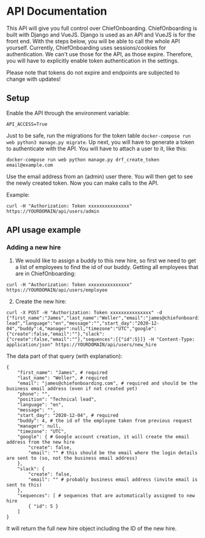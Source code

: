 # API Documentation

This API will give you full control over ChiefOnboarding. ChiefOnboarding is built with Django and VueJS. Django is used as an API and VueJS is for the front end. With the steps below, you will be able to call the whole API yourself. Currently, ChiefOnboarding uses sessions/cookies for authentication. We can't use those for the API, as those expire. Therefore, you will have to explicitly enable token authentication in the settings. 

Please note that tokens do not expire and endpoints are subjected to change with updates!

## Setup
Enable the API through the environment variable:

```
API_ACCESS=True
```

Just to be safe, run the migrations for the token table `docker-compose run web python3 manage.py migrate`. Up next, you will have to generate a token to authenticate with the API. You will have to attach a user to it, like this:

```
docker-compose run web python manage.py drf_create_token email@example.com
```
Use the email address from an (admin) user there. You will then get to see the newly created token. Now you can make calls to the API. 

Example:

```
curl -H "Authorization: Token xxxxxxxxxxxxxxx" https://YOURDOMAIN/api/users/admin
```

## API usage example

### Adding a new hire

1. We would like to assign a buddy to this new hire, so first we need to get a list of employees to find the id of our buddy. Getting all employees that are in ChiefOnboarding:

```
curl -H "Authorization: Token xxxxxxxxxxxxxxx" https://YOURDOMAIN/api/users/employee
```

2. Create the new hire:

```
curl -X POST -H "Authorization: Token xxxxxxxxxxxxxxx" -d {"first_name":"James","last_name":"Weller","email":"james@chiefonboarding.com","phone":"","position":"Technical lead","language":"en","message":"","start_day":"2020-12-04","buddy":4,"manager":null,"timezone":"UTC","google":{"create":false,"email":""},"slack":{"create":false,"email":""},"sequences":[{"id":5}]} -H "Content-Type: application/json" https://YOURDOMAIN/api/users/new_hire
```

The data part of that query (with explanation):

```
{ 
	"first_name": "James", # required
	"last_name": "Weller", # required
	"email": "james@chiefonboarding.com", # required and should be the business email address (even if not created yet)
	"phone": "",
	"position": "Technical lead",
	"language": "en",
	"message": "",
	"start_day": "2020-12-04", # required
	"buddy": 4, # the id of the employee taken from previous request
	"manager": null,
	"timezone": "UTC",
	"google": { # Google account creation, it will create the email address from the new hire
 		"create": false,
 		"email": "" # this should be the email where the login details are sent to (so, not the business email address)
 	},
	"slack": {
		"create": false,
		"email": "" # probably business email address (invite email is sent to this)
	},
	"sequences": [ # sequences that are automatically assigned to new hire
		{ "id": 5 } 
	]
}
```
It will return the full new hire object including the ID of the new hire.

